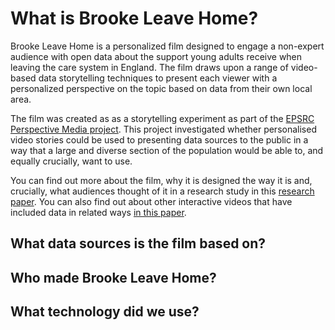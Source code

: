 # What is Brooke Leave Home?
Brooke Leave Home is a personalized film designed to engage a non-expert audience with open data about the support young adults receive when leaving the care system in England. The film draws upon a range of video-based data storytelling techniques to present each viewer with a personalized perspective on the topic based on data from their own local area.

The film was created as as a storytelling experiment as part of the [EPSRC Perspective Media project](https://gtr.ukri.org/projects?ref=EP%2FR010919%2F1). This project investigated whether personalised video stories could be used to presenting data sources to the public in a way that a large and diverse section of the population would be able to, and equally crucially, want to use.

You can find out more about the film, why it is designed the way it is and, crucially, what audiences thought of it in a research study in this [research paper](./docs/blh_preprint.pdf). You can also find out about other interactive videos that have included data in related ways [in this paper](./docs/pm_preprint.pdf).


## What data sources is the film based on?


## Who made Brooke Leave Home?


## What technology did we use?

